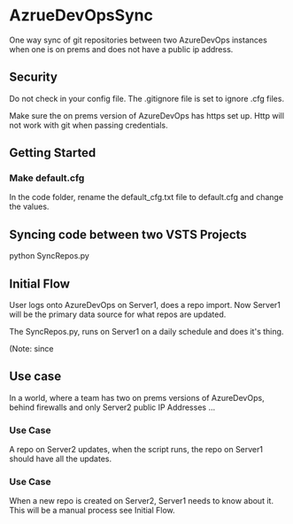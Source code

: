 # AzrueDevOpsSync

One way sync of git repositories between two AzureDevOps instances when one is on prems and does not have a public ip address.


## Security

Do not check in your config file.  The .gitignore file is set to ignore .cfg files.

Make sure the on prems version of AzureDevOps has https set up. Http will not work with git when passing credentials.

## Getting Started

### Make default.cfg

In the code folder, rename the default_cfg.txt file to default.cfg and change the values.

## Syncing code between two VSTS Projects

python SyncRepos.py

## Initial Flow

User logs onto AzureDevOps on Server1, does a repo import. Now Server1 will be the primary data source for what repos are updated.

The SyncRepos.py, runs on Server1 on a daily schedule and does it's thing.

(Note: since 

## Use case

In a world, where a team has two on prems versions of AzureDevOps, behind firewalls and only Server2 public IP Addresses ...

### Use Case

A repo on Server2 updates, when the script runs, the repo on Server1 should have all the updates.

### Use Case

When a new repo is created on Server2, Server1 needs to know about it. This will be a manual process see Initial Flow.
